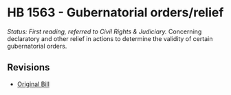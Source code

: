 # HB 1563 - Gubernatorial orders/relief
*Status: First reading, referred to Civil Rights & Judiciary.*
Concerning declaratory and other relief in actions to determine the validity of certain gubernatorial orders.

## Revisions
* [Original Bill](1/)
